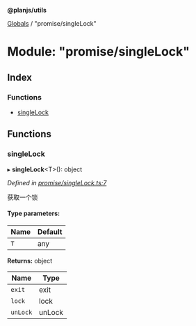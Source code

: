 **@planjs/utils**

[Globals](../README.md) / "promise/singleLock"

# Module: "promise/singleLock"

## Index

### Functions

* [singleLock](_promise_singlelock_.md#singlelock)

## Functions

### singleLock

▸ **singleLock**\<T>(): object

*Defined in [promise/singleLock.ts:7](https://github.com/planjs/utils/blob/73a4845/src/promise/singleLock.ts#L7)*

获取一个锁

#### Type parameters:

Name | Default |
------ | ------ |
`T` | any |

**Returns:** object

Name | Type |
------ | ------ |
`exit` | exit |
`lock` | lock |
`unLock` | unLock |
